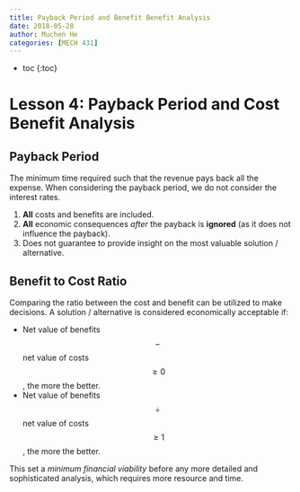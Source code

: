 ```yaml
---
title: Payback Period and Benefit Benefit Analysis
date: 2018-05-28
author: Muchen He
categories: [MECH 431]
---
```




- toc
{:toc}

# Lesson 4: Payback Period and Cost Benefit Analysis

## Payback Period

The minimum time required such that the revenue pays back all the expense. When considering the payback period, we do not consider the interest rates.

1. **All** costs and benefits are included.
2. **All** economic consequences *after* the payback is **ignored** (as it does not influence the payback).
3. Does not guarantee to provide insight on the most valuable solution / alternative.

## Benefit to Cost Ratio

Comparing the ratio between the cost and benefit can be utilized to make decisions. A solution / alternative is considered economically acceptable if:

- Net value of benefits $$-$$ net value of costs $$\geq 0$$, the more the better.
- Net value of benefits $$\div$$ net value of costs $$\geq 1$$, the more the better.

This set a *minimum financial viability* before any more detailed and sophisticated analysis, which requires more resource and time.
